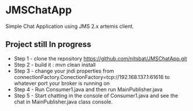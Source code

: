 # JMSChatApp
Simple Chat Application using JMS 2.x artemis client. 

## Project still In progress

* Step 1 - clone the repository https://github.com/nitsbat/JMSChatApp.git
* Step 2 - build it : mvn clean install
* Step 3 - change your jndi properties from connectionFactory.ConectionFactory=tcp://192.168.137.1:61616 to whatever port your broker is running on
* Step 4 - Run Consumer1.java and then run MainPublisher.java
* Step 5 - Start chatting in the console of Consumer1.java and see the chat in MainPublisher.java class console.
